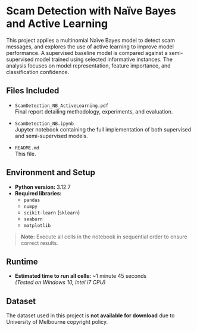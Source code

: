 # Scam Detection with Naïve Bayes and Active Learning

This project applies a multinomial Naïve Bayes model to detect scam messages, and explores the use of active learning to improve model performance. A supervised baseline model is compared against a semi-supervised model trained using selected informative instances. The analysis focuses on model representation, feature importance, and classification confidence.

## Files Included

- `ScamDetection_NB_ActiveLearning.pdf`  
  Final report detailing methodology, experiments, and evaluation.

- `ScamDetection_NB.ipynb`  
  Jupyter notebook containing the full implementation of both supervised and semi-supervised models.

- `README.md`  
  This file.

## Environment and Setup

- **Python version:** 3.12.7  
- **Required libraries:**  
  - `pandas`  
  - `numpy`  
  - `scikit-learn` (`sklearn`)  
  - `seaborn`  
  - `matplotlib`

> **Note:** Execute all cells in the notebook in sequential order to ensure correct results.

## Runtime

- **Estimated time to run all cells:** ~1 minute 45 seconds  
  *(Tested on Windows 10, Intel i7 CPU)*

## Dataset

The dataset used in this project is **not available for download** due to University of Melbourne copyright policy.

